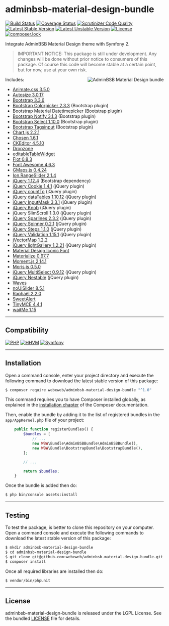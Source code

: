 adminbsb-material-design-bundle
===============================

[![Build Status](https://travis-ci.org/webeweb/adminbsb-material-design-bundle.svg?branch=master)](https://travis-ci.org/webeweb/adminbsb-material-design-bundle) [![Coverage Status](https://coveralls.io/repos/github/webeweb/adminbsb-material-design-bundle/badge.svg?branch=master)](https://coveralls.io/github/webeweb/adminbsb-material-design-bundle?branch=master) [![Scrutinizer Code Quality](https://scrutinizer-ci.com/g/webeweb/adminbsb-material-design-bundle/badges/quality-score.png?b=master)](https://scrutinizer-ci.com/g/webeweb/adminbsb-material-design-bundle/?branch=master) [![Latest Stable Version](https://poser.pugx.org/webeweb/adminbsb-material-design-bundle/v/stable)](https://packagist.org/packages/webeweb/adminbsb-material-design-bundle) [![Latest Unstable Version](https://poser.pugx.org/webeweb/adminbsb-material-design-bundle/v/unstable)](https://packagist.org/packages/webeweb/adminbsb-material-design-bundle) [![License](https://poser.pugx.org/webeweb/adminbsb-material-design-bundle/license)](https://packagist.org/packages/webeweb/adminbsb-material-design-bundle) [![composer.lock](https://poser.pugx.org/webeweb/adminbsb-material-design-bundle/composerlock)](https://packagist.org/packages/webeweb/adminbsb-material-design-bundle)

Integrate AdminBSB Material Design theme with Symfony 2.

> IMPORTANT NOTICE: This package is still under development. Any changes will be
> done without prior notice to consumers of this package. Of course this code
> will become stable at a certain point, but for now, use at your own risk.

<img src="https://raw.githubusercontent.com/webeweb/adminbsb-material-design-bundle/master/Resources/doc/images/adminbsb-material-design_promo.png" alt="AdminBSB Material Design bundle" align="right" />

Includes:

- [Animate.css 3.5.0](https://daneden.github.io/animate.css/)
- [Autosize 3.0.17](http://www.jacklmoore.com/autosize/)
- [Bootstrap 3.3.6](https://getbootstrap.com/docs/3.3/)
- [Bootstrap Colorpicker 2.3.3](https://github.com/farbelous/bootstrap-colorpicker/) (Bootstrap plugin)
- Bootstrap Material Datetimepicker (Bootstrap plugin)
- [Bootstrap Notify 3.1.3](https://github.com/mouse0270/bootstrap-growl/) (Bootstrap plugin)
- [Bootstrap Select 1.10.0](https://silviomoreto.github.io/bootstrap-select/) (Bootstrap plugin)
- [Bootstrap Tagsinput](https://github.com/bootstrap-tagsinput/bootstrap-tagsinput/) (Bootstrap plugin)
- [Chart.js 2.2.1](http://www.chartjs.org/)
- [Chosen 1.6.1](https://harvesthq.github.io/chosen/)
- [CKEditor 4.5.10](https://ckeditor.com/ckeditor-4/)
- [Dropzone](http://www.dropzonejs.com/)
- [editableTableWidget](http://mindmup.github.io/editable-table/)
- [Flot 0.8.3](http://www.flotcharts.org/)
- [Font Awesome 4.6.3](https://fontawesome.com/)
- [GMaps.js 0.4.24](http://hpneo.github.com/gmaps/)
- [Ion.RangeSlider 2.1.4](http://ionden.com/a/plugins/ion.rangeSlider/en.html)
- [jQuery 1.12.4](http://jquery.com/) (Bootstrap dependency)
- [jQuery Cookie 1.4.1](https://github.com/carhartl/jquery-cookie/) (jQuery plugin)
- [jQuery countTo](https://github.com/mhuggins/jquery-countTo/) (jQuery plugin)
- [jQuery dataTables 1.10.12](http://www.datatables.net/) (jQuery plugin)
- [jQuery InputMask 3.3.1](https://github.com/RobinHerbots/Inputmask/) (jQuery plugin)
- [jQuery Knob](https://github.com/aterrien/jQuery-Knob/) (jQuery plugin)
- jQuery SlimScroll 1.3.0 (jQuery plugin)
- [jQuery Sparlines 2.3.2](http://omnipotent.net/jquery.sparkline/) (jQuery plugin)
- [jQuery Spinner 0.2.1](https://vsn4ik.github.io/jquery.spinner/) (jQuery plugin)
- [jQuery Steps 1.1.0](http://www.jquery-steps.com/) (jQuery plugin)
- [jQuery Validation 1.15.1](http://jqueryvalidation.org/) (jQuery plugin)
- [jVectorMap 1.2.2](http://jvectormap.com/)
- [jQuery lightGallery 1.2.21](http://sachinchoolur.github.io/lightGallery/) (jQuery plugin)
- [Material Design Iconic Font](http://zavoloklom.github.io/material-design-iconic-font/)
- [Materialize 0.97.7](https://materializecss.com/)
- [Moment.js 2.14.1](http://momentjs.com/)
- [Moris.js 0.5.0](http://morrisjs.github.io/morris.js/)
- [jQuery MultiSelect 0.9.12](http://loudev.com/) (jQuery plugin)
- [jQuery Nestable](http://dbushell.com/) (jQuery plugin)
- [Waves](http://fian.my.id/Waves/)
- [noUiSlider 8.5.1](https://refreshless.com/nouislider/)
- [Raphaël 2.2.0](http://dmitrybaranovskiy.github.io/raphael/)
- [SweetAlert](https://sweetalert.js.org/)
- [TinyMCE 4.4.1](https://www.tinymce.com/)
- [waitMe 1.15](https://github.com/vadimsva/waitMe/)

---

## Compatibility

[![PHP](https://img.shields.io/badge/PHP-%5E5.6%7C%5E7.0-blue.svg)](http://php.net) [![HHVM](https://img.shields.io/badge/HHVM-ready-orange.svg)](https://hhvm.com/) [![Symfony](https://img.shields.io/badge/Symfony-%5E2.6%7C%5E3.0-brightgreen.svg)](https://symfony.com)

---

## Installation

Open a command console, enter your project directory and execute the following
command to download the latest stable version of this package:

```bash
$ composer require webeweb/adminbsb-material-design-bundle "^1.0"
```

This command requires you to have Composer installed globally, as explained in
the [installation chapter](https://getcomposer.org/doc/00-intro.md) of the
Composer documentation.

Then, enable the bundle by adding it to the list of registered bundles
in the `app/AppKernel.php` file of your project:

```php
    public function registerBundles() {
        $bundles = [
            // ...
            new WBW\Bundle\AdminBSBBundle\AdminBSBBundle(),
            new WBW\Bundle\BootstrapBundle\BootstrapBundle(),
        ];

        // ...

        return $bundles;
    }
```

Once the bundle is added then do:

```bash
$ php bin/console assets:install
```

---

## Testing

To test the package, is better to clone this repository on your computer.
Open a command console and execute the following commands to download the latest
stable version of this package:

```bash
$ mkdir adminbsb-material-design-bundle
$ cd adminbsb-material-design-bundle
$ git clone git@github.com:webeweb/adminbsb-material-design-bundle.git .
$ composer install
```

Once all required libraries are installed then do:

```bash
$ vendor/bin/phpunit
```

---

## License

adminbsb-material-design-bundle is released under the LGPL License. See the bundled
[LICENSE](LICENSE) file for details.
